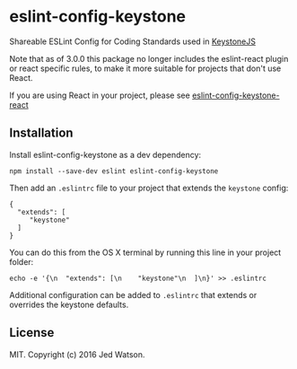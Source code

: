 # eslint-config-keystone

Shareable ESLint Config for Coding Standards used in [KeystoneJS](http://keystonejs.com)

Note that as of 3.0.0 this package no longer includes the eslint-react plugin or react specific rules, to make it more suitable for projects that don't use React.

If you are using React in your project, please see [eslint-config-keystone-react](https://github.com/keystonejs/eslint-config-keystone-react)

## Installation

Install eslint-config-keystone as a dev dependency:

```
npm install --save-dev eslint eslint-config-keystone
```

Then add an `.eslintrc` file to your project that extends the `keystone` config:

```
{
  "extends": [
     "keystone"
  ]
}
```

You can do this from the OS X terminal by running this line in your project folder:

```
echo -e '{\n  "extends": [\n    "keystone"\n  ]\n}' >> .eslintrc
```

Additional configuration can be added to `.eslintrc` that extends or overrides the keystone defaults.

## License

MIT. Copyright (c) 2016 Jed Watson.
